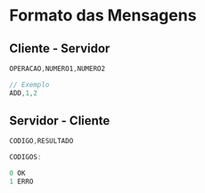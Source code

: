 # Formato das Mensagens

## Cliente - Servidor

```cpp
OPERACAO,NUMERO1,NUMERO2

// Exemplo
ADD,1,2

```

## Servidor - Cliente

```cpp
CODIGO,RESULTADO

CODIGOS:

0 OK
1 ERRO
```
